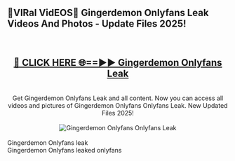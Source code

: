 <h2>🔴VIRal VidEOS🔴 Gingerdemon Onlyfans Leak Videos And Photos - Update Files 2025!</h2>
<br>
<div align="center">
<h2><a href="https://213.232.235.80/live/video.php?q=gingerdemon-onlyfans" rel="nofollow">🔴 CLICK HERE 🌐==►► Gingerdemon Onlyfans Leak</a></h2>
<br>
Get Gingerdemon Onlyfans Leak and all content. Now you can access all videos and pictures of Gingerdemon Onlyfans Onlyfans Leak. New Updated Files 2025!
<br>
<br>
<a href="https://213.232.235.80/live/video.php?q=gingerdemon-onlyfans" rel="nofollow" data-target="animated-image.originalLink"><img src="https://i.imgur.com/dJHk4Zq.gif" alt="Gingerdemon Onlyfans Onlyfans Leak" style="max-width: 100%; display: inline-block;" data-target="animated-image.originalImage"></a>
</div>
<br>
Gingerdemon Onlyfans leak<br>
Gingerdemon Onlyfans leaked onlyfans